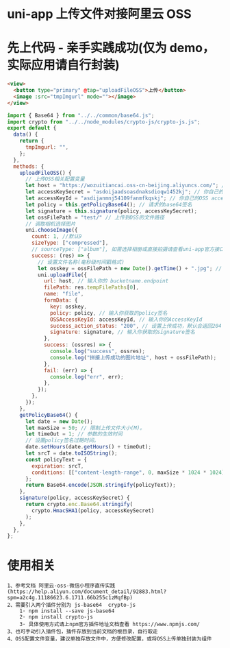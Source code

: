 # uni-app 上传文件对接阿里云 OSS

# 先上代码 - 亲手实践成功(仅为 demo，实际应用请自行封装)

```html
<view>
  <button type="primary" @tap="uploadFileOSS">上传</button>
  <image :src="tmpImgurl" mode=""></image>
</view>
```

```js
import { Base64 } from "../../common/base64.js";
import crypto from "../../node_modules/crypto-js/crypto-js.js";
export default {
  data() {
    return {
      tmpImgurl: "",
    };
  },
  methods: {
    uploadFileOSS() {
      // 上传OSS相关配置变量
      let host = "https://wozuitiancai.oss-cn-beijing.aliyuncs.com/"; // 存储空间的访问域名
      let accessKeySecret = "asdoijaadsoasdnaksdioqw1452kj"; // 你自己的OSS accessKeySecret
      let accessKeyId = "asdijanmnj54109fanmfkqskj"; // 你自己的OSS accessKeyId
      let policy = this.getPolicyBase64(); // 请求的base64签名
      let signature = this.signature(policy, accessKeySecret);
      let ossFilePath = "test/" // 上传到OSS的文件路径
      // 调取相机选择图片
      uni.chooseImage({
        count: 1, //默认9
        sizeType: ["compressed"],
        // sourceType: ["album"], 如需选择相册或直接拍摄请查看uni-app官方接口文档 https://uniapp.dcloud.io/api/media/image?id=chooseimage
        success: (res) => {
          // 设置文件名称(毫秒级时间戳格式)
          let osskey = ossFilePath + new Date().getTime() + ".jpg"; // 设置文件路径名称
          uni.uploadFile({
            url: host, // 输入你的 bucketname.endpoint
            filePath: res.tempFilePaths[0],
            name: "file",
            formData: {
              key: osskey,
              policy: policy, // 输入你获取的policy签名
              OSSAccessKeyId: accessKeyId, // 输入你的AccessKeyId
              success_action_status: "200", // 设置上传成功，默认会返回204
              signature: signature, // 输入你获取的signature签名
            },
            success: (ossres) => {
              console.log("success", ossres);
              console.log("拼接上传成功的图片地址", host + ossFilePath);
            },
            fail: (err) => {
              console.log("err", err);
            },
          });
        },
      });
    },
    getPolicyBase64() {
      let date = new Date();
      let maxSize = 50; // 限制上传文件大小(M)。
      let timeOut = 1; // 参数的生效时间
      // 设置policy签名过期时间。
      date.setHours(date.getHours() + timeOut);
      let srcT = date.toISOString();
      const policyText = {
        expiration: srcT,
        conditions: [["content-length-range", 0, maxSize * 1024 * 1024]],
      };
      return Base64.encode(JSON.stringify(policyText));
    },
    signature(policy, accessKeySecret) {
      return crypto.enc.Base64.stringify(
        crypto.HmacSHA1(policy, accessKeySecret)
      );
    },
  },
};
```
# 使用相关
    1、参考文档 阿里云-oss-微信小程序直传实践 (https://help.aliyun.com/document_detail/92883.html?spm=a2c4g.11186623.6.1711.66b255c1zMqfBp)
    2、需要引入两个插件分别为 js-base64  crypto-js
        1· npm install --save js-base64
        2· npm install crypto-js
        3· 具体使用方式请上npm官方插件地址文档查看 https://www.npmjs.com/
    3、也可手动引入插件包，插件存放到当前文档的根目录，自行取走
    4、OSS配置文件变量，建议单独存放文件中，方便修改配置，或将OSS上传单独封装为组件
